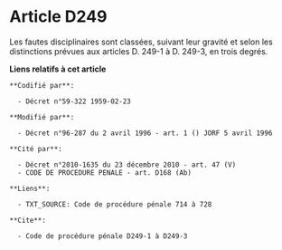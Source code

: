 # Article D249

Les fautes disciplinaires sont classées, suivant leur gravité et selon les distinctions prévues aux articles D. 249-1 à D.
249-3, en trois degrés.

**Liens relatifs à cet article**

	**Codifié par**:

	  - Décret n°59-322 1959-02-23

	**Modifié par**:

	  - Décret n°96-287 du 2 avril 1996 - art. 1 () JORF 5 avril 1996

	**Cité par**:

	  - Décret n°2010-1635 du 23 décembre 2010 - art. 47 (V)
	  - CODE DE PROCEDURE PENALE - art. D168 (Ab)

	**Liens**:

	  - TXT_SOURCE: Code de procédure pénale 714 à 728

	**Cite**:

	  - Code de procédure pénale D249-1 à D249-3
